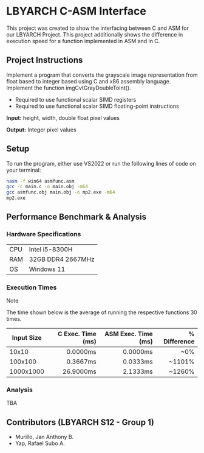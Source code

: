 # LBYARCH C-ASM Interface
This project was created to show the interfacing between C and ASM for our LBYARCH Project. This project additionally shows the difference in execution speed for a function implemented in ASM and in C.

## Project Instructions
Implement a program that converts the grayscale image representation from float based to integer based using C and x86 assembly language. Implement the function imgCvtGrayDoubleToInt().
* Required to use functional scalar SIMD registers
* Required to use functional scalar SIMD floating-point instructions

**Input:** height, width, double float pixel values

**Output:** Integer pixel values

## Setup
To run the program, either use VS2022 or run the following lines of code on your terminal:
```sh
nasm -f win64 asmfunc.asm
gcc -c main.c -o main.obj -m64
gcc asmfunc.obj main.obj -o mp2.exe -m64
mp2.exe
```

## Performance Benchmark & Analysis
### Hardware Specifications
| | |
| --- | --- |
| CPU | Intel i5-8300H |
| RAM | 32GB DDR4 2667MHz |
| OS | Windows 11 |

### Execution Times
> [!NOTE]
> The time shown below is the average of running the respective functions 30 times.

| Input Size | C Exec. Time (ms) | ASM Exec. Time (ms) | % Difference |
| ------------- | -------------: | -------------: | ---: | 
| 10x10 | 0.0000ms | 0.0000ms | ~0% |
| 100x100 | 0.3667ms | 0.0333ms | ~1101% |
| 1000x1000 | 26.9000ms | 2.1333ms | ~1260% |

### Analysis
TBA

## Contributors (LBYARCH S12 - Group 1)
- Murillo, Jan Anthony B.
- Yap, Rafael Subo A.
